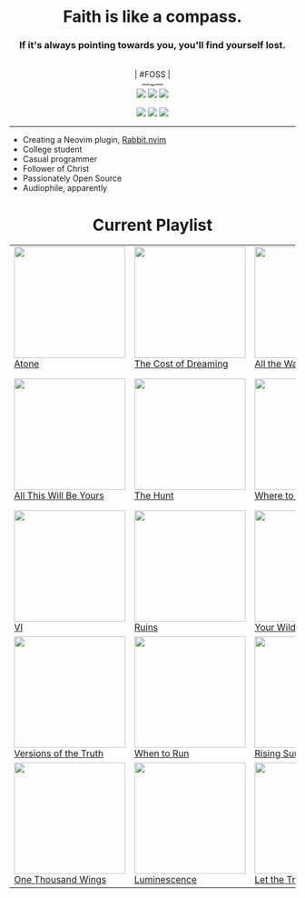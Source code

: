 
<div align="center">
  <h1>
    Faith is like a compass.
  </h1>
  <h3>
    If it's always pointing towards you, you'll find yourself lost.
  </h3>
  <br>
  <img src="https://abs-0.twimg.com/emoji/v2/svg/1f1fa-1f1f8.svg" height="14px"/> | #FOSS | <img src="https://abs.twimg.com/responsive-web/client-web/1f52b.1465b29a.svg" height="14px"/><br>
  —~—<br>
  <a href="https://x.com/voxelprismatic"><img 
    src="https://img.shields.io/badge/VoxelPrismatic-white?style=flat&logo=x&logoColor=white&labelColor=black"
  /></a>
  <a href="https://discord.com"><img
    src="https://img.shields.io/badge/VoxelPrismatic-white?style=flat&logo=discord&logoColor=white&labelColor=blue"
  /></a>
  <a href="https://github.com/voxelprismatic"><img
    src="https://img.shields.io/badge/VoxelPrismatic-white?style=flat&logo=github&logoColor=white&labelColor=grey"
  /></a>

  <br>
  
  <a href="https://cash.app/$VoxelPrismatic"><img
    src="https://img.shields.io/badge/VoxelPrismatic-white?style=flat&logo=cashapp&logoColor=white&labelColor=green"
/></a>
  <a href="https://patreon.com/voxelprismatic"><img
    src="https://img.shields.io/badge/VoxelPrismatic-white?style=flat&logo=patreon&logoColor=white&labelColor=red"
  /></a>
  <a href="https://patreon.com/voxelprismatic"><img
    src="https://img.shields.io/badge/VoxelPrismatic-white?style=flat&logo=liberapay&logoColor=white&labelColor=yellow"
  /></a>
  
</div>

<hr/>

- Creating a Neovim plugin, [Rabbit.nvim](https://github.com/voxelprismatic/rabbit.nvim)
- College student
- Casual programmer
- Follower of Christ
- Passionately Open Source
- Audiophile, apparently

<div align="center">
  <h1>Current Playlist</h1>
  <table>
    <tr>
      <td>
        <a href="https://kscopemusic.bandcamp.com/album/atone-expanded-edition" target="_blank">
          <img src="https://f4.bcbits.com/img/a1286739466_10.jpg" width="196px"/><br/>
          Atone
        </a>
      </td>
      <td>
        <a href="https://kscopemusic.bandcamp.com/album/the-cost-of-dreaming" target="_blank">
          <img src="https://f4.bcbits.com/img/a0091145112_10.jpg" width="196px"/><br/>
          The Cost of Dreaming
        </a>
      </td>
      <td>
        <a href="https://kscopemusic.bandcamp.com/album/all-the-wars" target="_blank">
          <img src="https://f4.bcbits.com/img/a4132842949_10.jpg" width="196px"/><br/>
          All the Wars
        </a>
      </td>
      <td>
        <a href="https://kscopemusic.bandcamp.com/album/dissolution" target="_blank">
          <img src="https://f4.bcbits.com/img/a3906062646_10.jpg" width="196px"/><br/>
          Dissolution
        </a>
      </td>
    </tr>
    <tr>
      <td>
        <a href="https://kscopemusic.bandcamp.com/album/all-this-will-be-yours" target="_blank">
          <img src="https://f4.bcbits.com/img/a2775032393_10.jpg" width="196px"/><br/>
          All This Will Be Yours
        </a>
      </td>
      <td>
        <a href="https://deepelmrecords.bandcamp.com/album/the-hunt" target="_blank">
          <img src="https://f4.bcbits.com/img/a2345326046_10.jpg" width="196px"/><br/>
          The Hunt
        </a>
      </td>
      <td>
        <a href="https://deepelmrecords.bandcamp.com/album/where-to-hide" target="_blank">
          <img src="https://f4.bcbits.com/img/a0412640049_10.jpg" width="196px"/><br/>
          Where to Hide
        </a>
      </td>
      <td>
        <a href="https://deepelmrecords.bandcamp.com/album/who-you-are-is-not-enough" target="_blank">
          <img src="https://f4.bcbits.com/img/a0263193674_10.jpg" width="196px"/><br/>
          Who You Are is not Enough
        </a>
      </td>
    </tr>
    <tr>
      <td>
        <a href="https://deepelmrecords.bandcamp.com/album/vi" target="_blank">
          <img src="https://f4.bcbits.com/img/a2568039307_10.jpg" width="196px"/><br/>
          VI
        </a>
      </td>
      <td>
        <a href="https://kscopemusic.bandcamp.com/album/ruins" target="_blank">
          <img src="https://f4.bcbits.com/img/a3617147731_10.jpg" width="196px"/><br/>
          Ruins
        </a>
      </td>
      <td>
        <a href="https://kscopemusic.bandcamp.com/album/your-wilderness" target="_blank">
          <img src="https://f4.bcbits.com/img/a0782605810_10.jpg" width="196px"/><br/>
          Your Wilderness
        </a>
      </td>
      <td>
        <a href="https://kscopemusic.bandcamp.com/album/nothing-but-the-truth" target="_blank">
          <img src="https://f4.bcbits.com/img/a0725378087_10.jpg" width="196px"/><br/>
          Nothing But the Truth
        </a>
      </td>
    </tr>
    <tr>
      <td>
        <a href="https://kscopemusic.bandcamp.com/album/versions-of-the-truth" target="_blank">
          <img src="https://f4.bcbits.com/img/a3788685040_10.jpg" width="196px"/><br/>
          Versions of the Truth
        </a>
      </td>
      <td>
        <a href="https://deepelmrecords.bandcamp.com/album/when-to-run" target="_blank">
          <img src="https://f4.bcbits.com/img/a1478390910_10.jpg" width="196px"/><br/>
          When to Run
        </a>
      </td>
      <td>
        <a href="https://kscopemusic.bandcamp.com/album/rising-sun" target="_blank">
          <img src="https://f4.bcbits.com/img/a0441544812_10.jpg" width="196px"/><br/>
          Rising Sun
        </a>
      </td>
      <td>
        <a href="https://kscopemusic.bandcamp.com/album/it-leads-to-this" target="_blank">
          <img src="https://f4.bcbits.com/img/a2988136713_10.jpg" width="196px"/><br/>
          It Leads to This
        </a>
      </td>
    </tr>
    <tr>
      <td>
        <a href="https://whitemothblackbutterfly.bandcamp.com/album/one-thousand-wings" target="_blank">
          <img src="https://f4.bcbits.com/img/a0934133983_10.jpg" width="196px"/><br/>
          One Thousand Wings
        </a>
      </td>
      <td>
        <a href="https://kscopemusic.bandcamp.com/album/luminescence" target="_blank">
          <img src="https://f4.bcbits.com/img/a1922605869_10.jpg" width="196px"/><br/>
          Luminescence
        </a>
      </td>
      <td>
        <a href="https://earthside.bandcamp.com/album/let-the-truth-speak" target="_blank">
          <img src="https://f4.bcbits.com/img/a2389434154_10.jpg" width="196px"/><br/>
          Let the Truth Speak
        </a>
      </td>
      <td>
        <a href="https://kscopemusic.bandcamp.com/album/magnolia-deluxe-edition" target="_blank">
          <img src="https://f4.bcbits.com/img/a2090706938_10.jpg" width="196px"/><br/>
          Magnolia
        </a>
      </td>
    </tr>
</table>
</div>
